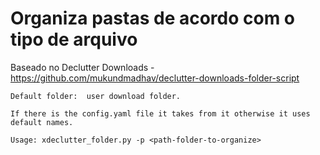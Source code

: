 # Organiza pastas de acordo com o tipo de arquivo 
Baseado no Declutter Downloads  - https://github.com/mukundmadhav/declutter-downloads-folder-script  

`Default folder:  user download folder.`

`If there is the config.yaml file it takes from it otherwise it uses default names.`

 `Usage: xdeclutter_folder.py -p <path-folder-to-organize>`

 
